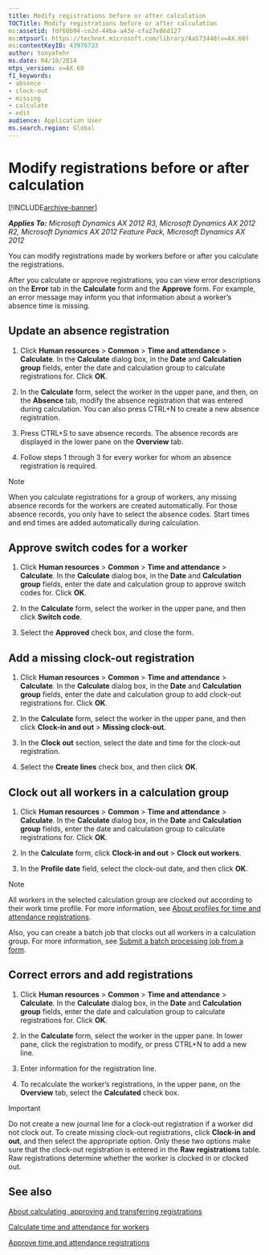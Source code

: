 ```yaml
---
title: Modify registrations before or after calculation
TOCTitle: Modify registrations before or after calculation
ms:assetid: fdf60b94-ce2d-44ba-a43e-cfa27e86d127
ms:mtpsurl: https://technet.microsoft.com/library/Aa573440(v=AX.60)
ms:contentKeyID: 43976733
author: tonyafehr
ms.date: 04/18/2014
mtps_version: v=AX.60
f1_keywords:
- absence
- clock-out
- missing
- calculate
- edit
audience: Application User
ms.search.region: Global
---
```


# Modify registrations before or after calculation 


[!INCLUDE[archive-banner](includes/archive-banner.md)]


_**Applies To:** Microsoft Dynamics AX 2012 R3, Microsoft Dynamics AX 2012 R2, Microsoft Dynamics AX 2012 Feature Pack, Microsoft Dynamics AX 2012_

You can modify registrations made by workers before or after you calculate the registrations.

After you calculate or approve registrations, you can view error descriptions on the **Error** tab in the **Calculate** form and the **Approve** form. For example, an error message may inform you that information about a worker’s absence time is missing.

## Update an absence registration

1.  Click **Human resources** \> **Common** \> **Time and attendance** \> **Calculate**. In the **Calculate** dialog box, in the **Date** and **Calculation group** fields, enter the date and calculation group to calculate registrations for. Click **OK**.

2.  In the **Calculate** form, select the worker in the upper pane, and then, on the **Absence** tab, modify the absence registration that was entered during calculation. You can also press CTRL+N to create a new absence registration.

3.  Press CTRL+S to save absence records. The absence records are displayed in the lower pane on the **Overview** tab.

4.  Follow steps 1 through 3 for every worker for whom an absence registration is required.


> [!NOTE]
> <P>When you calculate registrations for a group of workers, any missing absence records for the workers are created automatically. For those absence records, you only have to select the absence codes. Start times and end times are added automatically during calculation.</P>



## Approve switch codes for a worker

1.  Click **Human resources** \> **Common** \> **Time and attendance** \> **Calculate**. In the **Calculate** dialog box, in the **Date** and **Calculation group** fields, enter the date and calculation group to approve switch codes for. Click **OK**.

2.  In the **Calculate** form, select the worker in the upper pane, and then click **Switch code**.

3.  Select the **Approved** check box, and close the form.

## Add a missing clock-out registration

1.  Click **Human resources** \> **Common** \> **Time and attendance** \> **Calculate**. In the **Calculate** dialog box, in the **Date** and **Calculation group** fields, enter the date and calculation group to add clock-out registrations for. Click **OK**.

2.  In the **Calculate** form, select the worker in the upper pane, and then click **Clock-in and out** \> **Missing clock-out**.

3.  In the **Clock out** section, select the date and time for the clock-out registration.

4.  Select the **Create lines** check box, and then click **OK**.

## Clock out all workers in a calculation group

1.  Click **Human resources** \> **Common** \> **Time and attendance** \> **Calculate**. In the **Calculate** dialog box, in the **Date** and **Calculation group** fields, enter the date and calculation group to calculate registrations for. Click **OK**.

2.  In the **Calculate** form, click **Clock-in and out** \> **Clock out workers**.

3.  In the **Profile date** field, select the clock-out date, and then click **OK**.


> [!NOTE]
> <P>All workers in the selected calculation group are clocked out according to their work time profile. For more information, see <A href="about-profiles-for-time-and-attendance-registrations.md">About profiles for time and attendance registrations</A>.</P>
> <P>Also, you can create a batch job that clocks out all workers in a calculation group. For more information, see <A href="submit-a-batch-processing-job-from-a-form.md">Submit a batch processing job from a form</A>.</P>



## Correct errors and add registrations

1.  Click **Human resources** \> **Common** \> **Time and attendance** \> **Calculate**. In the **Calculate** dialog box, in the **Date** and **Calculation group** fields, enter the date and calculation group to calculate registrations for. Click **OK**.

2.  In the **Calculate** form, select the worker in the upper pane. In lower pane, click the registration to modify, or press CTRL+N to add a new line.

3.  Enter information for the registration line.

4.  To recalculate the worker’s registrations, in the upper pane, on the **Overview** tab, select the **Calculated** check box.


> [!IMPORTANT]
> <P>Do not create a new journal line for a clock-out registration if a worker did not clock out. To create missing clock-out registrations, click <STRONG>Clock-in and out</STRONG>, and then select the appropriate option. Only these two options make sure that the clock-out registration is entered in the <STRONG>Raw registrations</STRONG> table. Raw registrations determine whether the worker is clocked in or clocked out.</P>



## See also

[About calculating, approving and transferring registrations](about-calculating-approving-and-transferring-registrations.md)

[Calculate time and attendance for workers](calculate-time-and-attendance-for-workers.md)

[Approve time and attendance registrations](approve-time-and-attendance-registrations.md)

  


